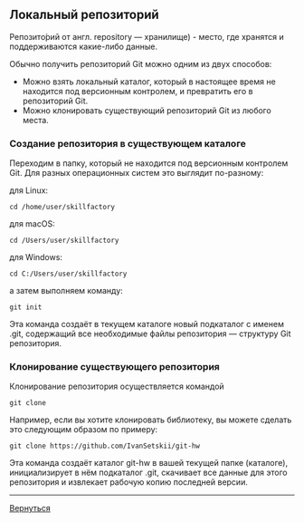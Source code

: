 ## Локальный репозиторий

Репозито́рий от англ. repository — хранилище) - место, где хранятся и поддерживаются какие-либо данные.

Обычно получить репозиторий Git можно одним из двух способов:

* Можно взять локальный каталог, который в настоящее время не находится под версионным контролем, и превратить его в репозиторий Git.
* Можно клонировать существующий репозиторий Git из любого места.


### Создание репозитория в существующем каталоге
Переходим в папку, который не находится под версионным контролем Git. Для разных операционных систем это выглядит по-разному:

для Linux:

    cd /home/user/skillfactory
для macOS:

    cd /Users/user/skillfactory
для Windows:

    cd C:/Users/user/skillfactory
а затем выполняем команду:

    git init

Эта команда создаёт в текущем каталоге новый подкаталог с именем .git, содержащий все необходимые файлы репозитория —
структуру Git репозитория.

### Клонирование существующего репозитория

Клонирование репозитория осуществляется командой 

    git clone

Например, если вы хотите клонировать библиотеку, вы можете сделать это следующим образом по примеру:

    git clone https://github.com/IvanSetskii/git-hw
Эта команда создаёт каталог git-hw в вашей текущей папке (каталоге), инициализирует в нём подкаталог .git, скачивает все данные для этого репозитория и извлекает рабочую копию последней версии.

---
[Вернуться](readme.md)